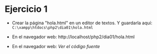 Ejercicio 1
===========

  - Crear la página "hola.html" en un editor de textos.
  Y guardarla aquí: `C:\xampp\htdocs\php2\dia01\hola.html`

  - En el navegador web:  http://localhost/php2/dia01/hola.html

  - En el navegador web: *Ver el código fuente*
